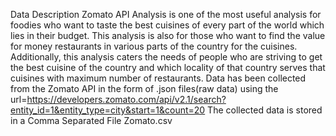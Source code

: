 Data Description 
Zomato API Analysis is one of the most useful analysis for foodies who want to taste the best cuisines of every part of the world which lies in their budget. 
This analysis is also for those who want to find the value for money restaurants in various parts of the country for the cuisines. Additionally, this analysis caters the needs of people who are striving to get the best cuisine of the country and which locality of that country serves that cuisines with maximum number of restaurants.
Data has been collected from the Zomato API in the form of .json files(raw data) using the url=https://developers.zomato.com/api/v2.1/search?entity_id=1&entity_type=city&start=1&count=20
The collected data is stored in a Comma Separated File Zomato.csv
